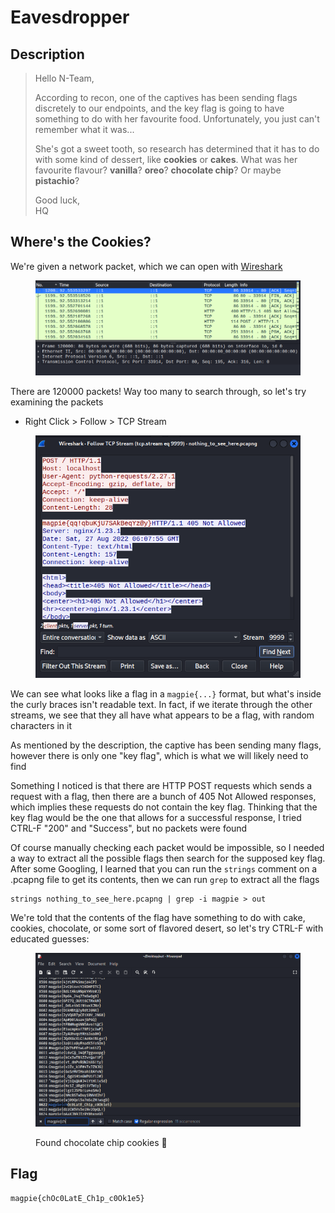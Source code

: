 # Eavesdropper

## Description

> Hello N-Team,
>
> According to recon, one of the captives has been sending flags discretely to our endpoints, and the key flag is going to have something to do with her favourite food. Unfortunately, you just can't remember what it was...
>
> She's got a sweet tooth, so research has determined that it has to do with some kind of dessert, like **cookies** or **cakes**. What was her favourite flavour? **vanilla**? **oreo**? **chocolate chip**? Or maybe **pistachio**?
>
> Good luck,\
> HQ

## Where's the Cookies?

We're given a network packet, which we can open with [Wireshark](https://www.wireshark.org/)

<figure><img src="../../.gitbook/assets/image (9) (1).png" alt=""><figcaption></figcaption></figure>

There are 120000 packets! Way too many to search through, so let's try examining the packets

* Right Click > Follow > TCP Stream

<figure><img src="../../.gitbook/assets/image (24).png" alt=""><figcaption></figcaption></figure>

We can see what looks like a flag in a `magpie{...}` format, but what's inside the curly braces isn't readable text. In fact, if we iterate through the other streams, we see that they all have what appears to be a flag, with random characters in it

As mentioned by the description, the captive has been sending many flags, however there is only one "key flag", which is what we will likely need to find

Something I noticed is that there are HTTP POST requests which sends a request with a flag, then there are a bunch of 405 Not Allowed responses, which implies these requests do not contain the key flag. Thinking that the key flag would be the one that allows for a successful response, I tried CTRL-F "200" and "Success", but no packets were found

Of course manually checking each packet would be impossible, so I needed a way to extract all the possible flags then search for the supposed key flag. After some Googling, I learned that you can run the `strings` comment on a .pcapng file to get its contents, then we can run `grep` to extract all the flags

```
strings nothing_to_see_here.pcapng | grep -i magpie > out
```

We're told that the contents of the flag have something to do with cake, cookies, chocolate, or some sort of flavored desert, so let's try CTRL-F with educated guesses:

<figure><img src="../../.gitbook/assets/image (23).png" alt=""><figcaption><p>Found chocolate chip cookies <span data-gb-custom-inline data-tag="emoji" data-code="1f36a">🍪</span></p></figcaption></figure>

## Flag

`magpie{chOc0LatE_Ch1p_c0Ok1e5}`
